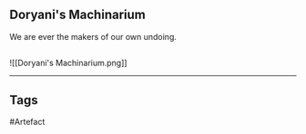 ## Doryani's Machinarium
We are ever the makers of our own undoing.
## 
![[Doryani's Machinarium.png]]

---
## Tags
#Artefact